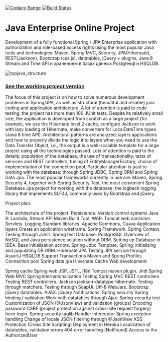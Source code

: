 [![Codacy Badge](https://api.codacy.com/project/badge/Grade/248ffd68076b40f9a43337a4c87f86cf)](https://www.codacy.com/manual/EarlyObject/topjava?utm_source=github.com&amp;utm_medium=referral&amp;utm_content=EarlyObject/topjava&amp;utm_campaign=Badge_Grade)
[![Build Status](https://travis-ci.com/travis-ci/travis-web.svg?branch=master)](https://travis-ci.com/travis-ci/travis-web)

Java Enterprise Online Project 
===============================
Development of a fully functional Spring / JPA Enterprise application with authorization and role-based access rights using the most popular Java tools and technologies: Maven, Spring MVC, Security, JPA(Hibernate), REST(Jackson), Bootstrap (css,js), datatables, jQuery + plugins, Java 8 Stream and Time API и хранением в базах данных Postgresql и HSQLDB.

![topjava_structure](https://user-images.githubusercontent.com/13649199/27433714-8294e6fe-575e-11e7-9c41-7f6e16c5ebe5.jpg)

### <a href="http://cuentacalorias.herokuapp.com/login" target=_blank>See the working project version</a>


The focus of this project is on how to solve numerous development problems in Spring/JPA, as well as structural (beautiful and reliable) java coding and application architecture.
A lot of attention is paid to code testing: the project has more than 100 JUnit tests.
Despite its relatively small size, the application is developed from scratch as a large project (for example, we use the Hibernate level 2 cache, configure Jackson to work with lazy loading of Hibernate, make converters for LocalDateTime types (Java 8 time API). Architectural patterns are analyzed: layers applications and how to properly divide the logic into layers when you need to use the Data Transfer Object, i.e., the output is a well-scalable template for a large project using all the technologies passed.
Lots of attention is paid to the details: population of the database, the use of transactionality, tests of services and REST controllers, tuning of EntityManagerFactory, choice of implementation of the connection pool. Particular attention is paid to working with the database: through Spring JDBC, Spring ORM and Spring Data Jpa.
The most popular frameworks currently in use are: Maven, Spring Security 4, together with Spring Security Test, the most convenient Spring Database Jpa project for working with the database, the logback logging library that implements SLF4J, commonly used by Bootstrap and jQuery.

Project plan:

The architecture of the project. Persistence.
Version control systems
Java 8: Lambda, Stream API
Maven Build Tool.
WAR. Tomcat web container. Servlets.
Logging
Standard libraries. Apache Commons, Guava
Application layers Create an application wireframe.
Spring Framework. Spring Context.
Testing through JUnit.
Spring test
Database. PostgreSQL Overview of NoSQL and Java persistence solution without ORM.
Setting up Database in IDEA.
Base initialization scripts. Spring Jdbc Template.
Spring: initializing and populating DB
ORM. Hibernate JPA
Testing JPA service through AssertJ
HSQLDB Support
Transactions
Maven and Spring Profiles
Connection pool
Spring data jpa
Hibernate Cache
Web development

Spring cache
Spring web
JSP, JSTL, i18n
Tomcat maven plugin. Jndi
Spring Web MVC
Spring internationalization
Testing Spring MVC
REST controllers
Testing REST controllers. Jackson
jackson-datatype-hibernate. Testing through matchers.
Testing through SoapUi. Utf-8
WebJars.
Bootstrap. jQuery datatables.
AJAX. jQuery Notifications.
Spring security
Spring binding / validation
Work with datatables through Ajax.
Spring security test
Customization of JSON (@JsonView) and validation (groups)
Encoding password
CSRF (project protection against cross-site request forgery)
form-login. Spring security taglib
Handler interceptor
Spring exception handling
Change of locale
JSON filtering through @JsonView
XSS Protection (Cross Site Scripting)
Deployment in Heroku
Localization of datatables, validation errors
404 error handling (NotFound)
Access to the AuthorizedUser
